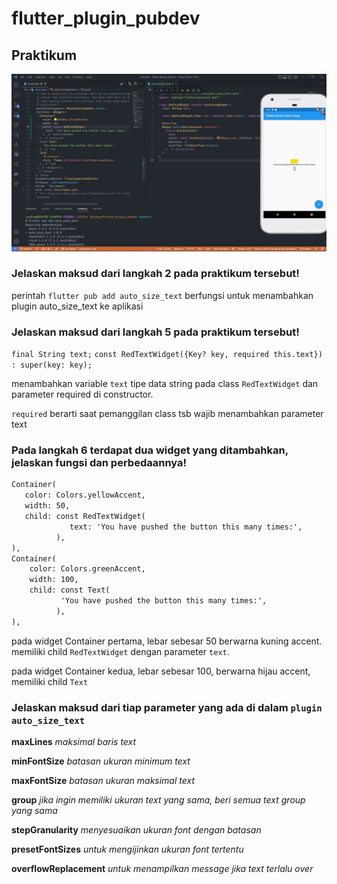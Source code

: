# flutter_plugin_pubdev

## Praktikum

![](images/1.JPG)

### Jelaskan maksud dari langkah 2 pada praktikum tersebut!

perintah `flutter pub add auto_size_text` berfungsi untuk menambahkan plugin auto_size_text ke aplikasi

### Jelaskan maksud dari langkah 5 pada praktikum tersebut!

`final String text;`
`const RedTextWidget({Key? key, required this.text}) : super(key: key);`

menambahkan variable `text` tipe data string pada class `RedTextWidget` dan parameter required di constructor.

`required` berarti saat pemanggilan class tsb wajib menambahkan parameter text

### Pada langkah 6 terdapat dua widget yang ditambahkan, jelaskan fungsi dan perbedaannya!

```markdown
Container(
   color: Colors.yellowAccent,
   width: 50,
   child: const RedTextWidget(
             text: 'You have pushed the button this many times:',
          ),
),
Container(
    color: Colors.greenAccent,
    width: 100,
    child: const Text(
           'You have pushed the button this many times:',
          ),
),
```

pada widget Container pertama, lebar sebesar 50 berwarna kuning accent. memiliki child `RedTextWidget` dengan parameter `text`.

pada widget Container kedua, lebar sebesar 100, berwarna hijau accent, memiliki child `Text`

### Jelaskan maksud dari tiap parameter yang ada di dalam `plugin auto_size_text`

**maxLines**
_maksimal baris text_

**minFontSize**
_batasan ukuran minimum text_

**maxFontSize**
_batasan ukuran maksimal text_

**group**
_jika ingin memiliki ukuran text yang sama, beri semua text group yang sama_

**stepGranularity**
_menyesuaikan ukuran font dengan batasan_

**presetFontSizes**
_untuk mengijinkan ukuran font tertentu_

**overflowReplacement**
_untuk menampilkan message jika text terlalu over_

